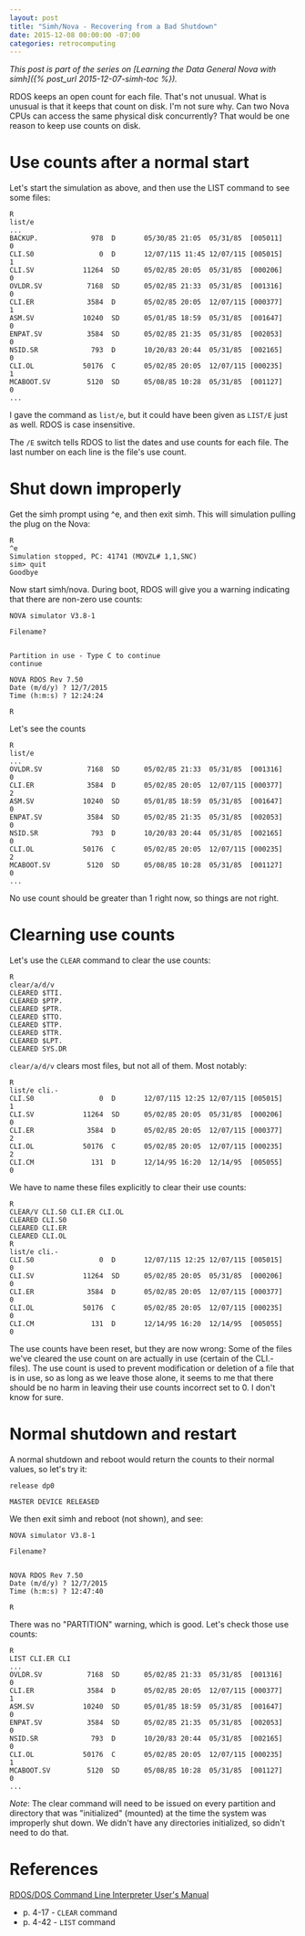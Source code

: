 ```yaml
---
layout: post
title: "Simh/Nova - Recovering from a Bad Shutdown"
date: 2015-12-08 00:00:00 -07:00
categories: retrocomputing
---
```


*This post is part of the series on [Learning the Data General Nova
with simh]({% post_url 2015-12-07-simh-toc %}).*

RDOS keeps an open count for each file.  That's not unusual.  What is
unusual is that it keeps that count on disk.  I'm not sure why.  Can
two Nova CPUs can access the same physical disk concurrently?  That
would be one reason to keep use counts on disk.

# Use counts after a normal start

Let's start the simulation as above, and then use the LIST command to
see some files:

    R
    list/e
    ...
    BACKUP.             978  D       05/30/85 21:05  05/31/85  [005011]     0
    CLI.S0                0  D       12/07/115 11:45 12/07/115 [005015]     1
    CLI.SV            11264  SD      05/02/85 20:05  05/31/85  [000206]     0
    OVLDR.SV           7168  SD      05/02/85 21:33  05/31/85  [001316]     0
    CLI.ER             3584  D       05/02/85 20:05  12/07/115 [000377]     1
    ASM.SV            10240  SD      05/01/85 18:59  05/31/85  [001647]     0
    ENPAT.SV           3584  SD      05/02/85 21:35  05/31/85  [002053]     0
    NSID.SR             793  D       10/20/83 20:44  05/31/85  [002165]     0
    CLI.OL            50176  C       05/02/85 20:05  12/07/115 [000235]     1
    MCABOOT.SV         5120  SD      05/08/85 10:28  05/31/85  [001127]     0
    ...

I gave the command as `list/e`, but it could have been given as `LIST/E`
just as well.  RDOS is case insensitive.

The `/E` switch tells RDOS to list the dates and use counts for each
file.  The last number on each line is the file's use count.

# Shut down improperly

Get the simh prompt using ^e, and then exit simh.  This will
simulation pulling the plug on the Nova:

    R
    ^e
    Simulation stopped, PC: 41741 (MOVZL# 1,1,SNC)
    sim> quit
    Goodbye

Now start simh/nova.  During boot, RDOS will give you a warning
indicating that there are non-zero use counts:

    NOVA simulator V3.8-1
    
    Filename?
    
    
    Partition in use - Type C to continue
    continue
    
    NOVA RDOS Rev 7.50
    Date (m/d/y) ? 12/7/2015
    Time (h:m:s) ? 12:24:24
    
    R

Let's see the counts

    R
    list/e
    ...
    OVLDR.SV           7168  SD      05/02/85 21:33  05/31/85  [001316]     0
    CLI.ER             3584  D       05/02/85 20:05  12/07/115 [000377]     2
    ASM.SV            10240  SD      05/01/85 18:59  05/31/85  [001647]     0
    ENPAT.SV           3584  SD      05/02/85 21:35  05/31/85  [002053]     0
    NSID.SR             793  D       10/20/83 20:44  05/31/85  [002165]     0
    CLI.OL            50176  C       05/02/85 20:05  12/07/115 [000235]     2
    MCABOOT.SV         5120  SD      05/08/85 10:28  05/31/85  [001127]     0
    ...

No use count should be greater than 1 right now, so things are not
right.

# Clearning use counts

Let's use the `CLEAR` command to clear the use counts:

    R
    clear/a/d/v
    CLEARED $TTI.
    CLEARED $PTP.
    CLEARED $PTR.
    CLEARED $TTO.
    CLEARED $TTP.
    CLEARED $TTR.
    CLEARED $LPT.
    CLEARED SYS.DR

`clear/a/d/v` clears most files, but not all of them.  Most notably:

    R
    list/e cli.-
    CLI.S0                0  D       12/07/115 12:25 12/07/115 [005015]     1
    CLI.SV            11264  SD      05/02/85 20:05  05/31/85  [000206]     0
    CLI.ER             3584  D       05/02/85 20:05  12/07/115 [000377]     2
    CLI.OL            50176  C       05/02/85 20:05  12/07/115 [000235]     2
    CLI.CM              131  D       12/14/95 16:20  12/14/95  [005055]     0

We have to name these files explicitly to clear their use counts:
    
    R
    CLEAR/V CLI.S0 CLI.ER CLI.OL
    CLEARED CLI.S0
    CLEARED CLI.ER
    CLEARED CLI.OL
    R
    list/e cli.-
    CLI.S0                0  D       12/07/115 12:25 12/07/115 [005015]     0
    CLI.SV            11264  SD      05/02/85 20:05  05/31/85  [000206]     0
    CLI.ER             3584  D       05/02/85 20:05  12/07/115 [000377]     0
    CLI.OL            50176  C       05/02/85 20:05  12/07/115 [000235]     0
    CLI.CM              131  D       12/14/95 16:20  12/14/95  [005055]     0

The use counts have been reset, but they are now wrong: Some of the
files we've cleared the use count on are actually in use (certain of
the CLI.- files).  The use count is used to prevent modification or
deletion of a file that is in use, so as long as we leave those alone,
it seems to me that there should be no harm in leaving their use
counts incorrect set to 0.  I don't know for sure.

# Normal shutdown and restart

A normal shutdown and reboot would return the counts to their normal
values, so let's try it:

    release dp0
    
    MASTER DEVICE RELEASED

We then exit simh and reboot (not shown), and see:
    
    NOVA simulator V3.8-1
    
    Filename?
    
    
    NOVA RDOS Rev 7.50
    Date (m/d/y) ? 12/7/2015
    Time (h:m:s) ? 12:47:40
    
    R

There was no "PARTITION" warning, which is good.  Let's check those
use counts:

    R
    LIST CLI.ER CLI
    ...
    OVLDR.SV           7168  SD      05/02/85 21:33  05/31/85  [001316]     0
    CLI.ER             3584  D       05/02/85 20:05  12/07/115 [000377]     1
    ASM.SV            10240  SD      05/01/85 18:59  05/31/85  [001647]     0
    ENPAT.SV           3584  SD      05/02/85 21:35  05/31/85  [002053]     0
    NSID.SR             793  D       10/20/83 20:44  05/31/85  [002165]     0
    CLI.OL            50176  C       05/02/85 20:05  12/07/115 [000235]     1
    MCABOOT.SV         5120  SD      05/08/85 10:28  05/31/85  [001127]     0
    ...

*Note*: The clear command will need to be issued on every partition
and directory that was "initialized" (mounted) at the time the system
was improperly shut down.  We didn't have any directories initialized,
so didn't need to do that.

# References

[RDOS/DOS Command Line Interpreter User's
Manual](http://bitsavers.trailing-edge.com/pdf/dg/software/rdos/093-000109-01_RDOS_Command_Line_Interpreter.pdf)

* p. 4-17 - `CLEAR` command
* p. 4-42 - `LIST` command

